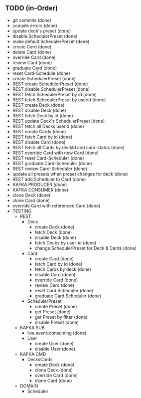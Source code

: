 

## TODO (in-Order)
- git commits (done)
- compile errors (done)
- update deck's preset (done)
- disable SchedulerPreset (done)
- make default SchedulerPreset (done)
- create Card (done)
- delete Card (done)
- override Card (done)
- review Card (done)
- graduate Card (done)
- reset Card-Schedule (done)
- create SchedulerPreset (done)
- REST create SchedulerPreset (done)
- REST disable SchedulerPreset (done)
- REST fetch SchedulerPreset by id (done)
- REST fetch SchedulerPreset by userid (done)
- REST create Deck (done)
- REST disable Deck (done)
- REST fetch Deck by id (done)
- REST update Deck's SchedulerPreset (done)
- REST fetch all Decks userid (done)
- REST create Cards (done)
- REST fetch Card by id (done)
- REST disable Card (done)
- REST fetch all Cards by deckId and card-status (done)
- REST override Card with new Card (done)
- REST reset Card-Scheduler (done)
- REST graduate Card-Scheduler (done)
- REST review Card-Scheduler (done)
- update all presets when preset changes for deck (done)
- REST add Scheduler to Card (done)
- KAFKA PRODUCER (done)
- KAFKA CONSUMER (done)
- clone Deck (done)
- clone Card (done)
- override Card with referenced Card (done)
- TESTING
  - REST
    - Deck
      - create Deck (done)
      - fetch Deck (done)
      - disable Deck (done)
      - fetch Decks by user-id (done)
      - change SchedulerPreset for Deck & Cards (done)
    - Card
      - create Card (done)
      - fetch Card by id (done)
      - fetch Cards by deck (done)
      - disable Card (done)
      - override Card (done)
      - review Card (done)
      - reset Card Scheduler (done)
      - graduate Card Scheduler (done)
    - SchedulerPreset
      - create Preset (done)
      - get Preset (done)
      - get Preset by filter (done)
      - disable Preset (done)
  - KAFKA SUB
    - live event-consuming (done)
    - User
      - create User (done)
      - disable User (done)
  - KAFKA CMD
    - DecksCards
      - create Deck (done)
      - clone Deck (done)
      - override Card (done)
      - clone Card (done)
  - DOMAIN
    - Scheduler
    